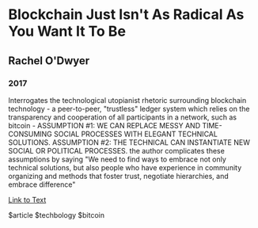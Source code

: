 # Blockchain Just Isn't As Radical As You Want It To Be
## Rachel O'Dwyer
### 2017 

Interrogates the technological utopianist rhetoric surrounding blockchain technology - a peer-to-peer, "trustless" ledger system which relies on the transparency and cooperation of all participants in a network, such as bitcoin - ASSUMPTION #1: WE CAN REPLACE MESSY AND TIME-CONSUMING SOCIAL PROCESSES WITH ELEGANT TECHNICAL SOLUTIONS. ASSUMPTION #2: THE TECHNICAL CAN INSTANTIATE NEW SOCIAL OR POLITICAL PROCESSES. the author complicates these assumptions by saying "We need to find ways to embrace not only technical solutions, but also people who have experience in community organizing and methods that foster trust, negotiate hierarchies, and embrace difference"

[Link to Text](https://longreads.com/2018/02/15/blockchain-just-isnt-as-radical-as-you-want-it-to-be/)

$article $techbology $bitcoin 

